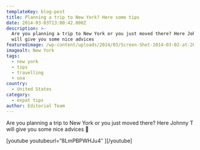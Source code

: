 ```yaml
---
templateKey: blog-post
title: Planning a trip to New York? Here some tips
date: 2014-03-03T13:00:42.000Z
description: >-
  Are you planning a trip to New York or you just moved there? Here Johnny T
  will give you some nice advice​s
featuredimage: /wp-content/uploads/2014/03/Screen-Shot-2014-03-02-at-20.02.18.png
imagealt: New York
tags:
  - new york
  - tips
  - travelling
  - usa
country:
  - United States
category:
  - expat tips
author: Editorial Team
---
```


Are you planning a trip to New York or you just moved there? Here Johnny T will give you some nice advices 🙂

\[youtube youtubeurl=&#8221;8LmPBPWHJu4&#8243; \]\[/youtube\]
